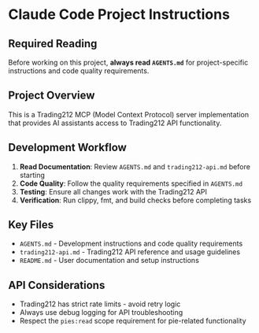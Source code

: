 # Claude Code Project Instructions

## Required Reading

Before working on this project, **always read `AGENTS.md`** for project-specific instructions and code quality requirements.

## Project Overview

This is a Trading212 MCP (Model Context Protocol) server implementation that provides AI assistants access to Trading212 API functionality.

## Development Workflow

1. **Read Documentation**: Review `AGENTS.md` and `trading212-api.md` before starting
2. **Code Quality**: Follow the quality requirements specified in `AGENTS.md`
3. **Testing**: Ensure all changes work with the Trading212 API
4. **Verification**: Run clippy, fmt, and build checks before completing tasks

## Key Files

- `AGENTS.md` - Development instructions and code quality requirements
- `trading212-api.md` - Trading212 API reference and usage guidelines
- `README.md` - User documentation and setup instructions

## API Considerations

- Trading212 has strict rate limits - avoid retry logic
- Always use debug logging for API troubleshooting
- Respect the `pies:read` scope requirement for pie-related functionality